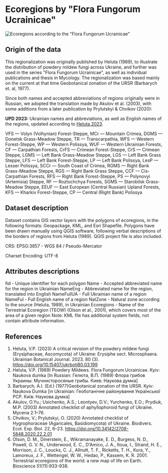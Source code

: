 # Ecoregions by "Flora Fungorum Ucrainicae"

![Ecoregions according to the "Flora Fungorum Ucrainicae"](path)

## Origin of the data

This regionalization was originally published by Heluta (1989), to illustrate the distribution of powdery mildew fungi across Ukraine, and further was used in the series "Flora Fungorum Ucrainicae", as well as individual publications and thesis in Mycology. The regionalization was based mainly on the current at that time Geobotanical zonation of the URSR (Barbarych et. al, 1977).

Since both names and accepted abbreviations of regions originally were in Russian, we adopted the translation made by Akulov et al. (2003), with some additions from a later publication by Prylutskyi & Chvikov (2020):

**UPD 2023:** Ukrainian names and abbreviations, as well as English names of the regions, updated according to [Heluta,2023](https://ukrbotj.co.ua/archive/80/3/199).

VFS — Volyn (Volhynian) Forest-Steppe, MCr — Mountain Crimea, DGMS — Donetsk Grass-Meadow Steppe, TR — Transcarpathia, WFS — Western Forest-Steppe, WP — Western Polissya, WUF — Western Ukrainian Forests, CF — Carpathian Forests, CrFS — Crimean Forest-Steppe, CrS — Crimean Steppe, LGMS — Left Bank Grass-Meadow Steppe, LGS — Left Bank Grass Steppe, LFS — Left Bank Forest-Steppe, LP — Left Bank Polissya, LesP — Lesser Polissya, SCCr — South Coast of Crimea, RGMS — Right Bank Grass-Meadow Steppe, RGS — Right
Bank Grass Steppe, CCF — Cis-Carpathian Forests, RFS — Right Bank Forest-Steppe, PS — Polynovyi (Artemisia) Steppe, RF — Roztochchya Forests, SGMS — Starobilsk Grass-Meadow Steppe, EEUF — East European (Central Russian) Upland Forests, KFS — Kharkiv Forest-Steppe, CP — Central (Right Bank) Polissya

## Dataset description

Dataset contains GIS vector layers with the polygons of ecoregions, in the following formats: Geopackage, KML, and Esri Shapefile. Polygons have been drawn manually using QGIS software, following verbal descriptions of the borders of regions from Heluta (1989). QGIS project file is also included.

CRS: EPSG:3857 - WGS 84 / Pseudo-Mercator

Charset Encoding: UTF-8

## Attributes descriptions

fid - Unique identifier for each polygon
Name - Accepted abbreviated name for the region in Ukrainian
NameEng - Abbreviated name for the region, translated into English
NameFullUA - Full Ukrainian name of a region
NameFul - Full English name of a region
NatZone - Natural zone according to the source (Heluta, 1989), in Ukrainian
Ecoregions - Name of the Terrestrial Ecoregion (TEOW) (Olson et al., 2001), which covers most of the area of a given region
Note: KML file has additional system fields, not contain attribute information.

## References

1. Heluta, V.P. (2023) A critical revision of the powdery mildew fungi (Erysiphaceae, Ascomycota) of Ukraine: Erysiphe sect. Microsphaera. Ukrainian Botanical Journal. 2023. 80 (3). https://doi.org/10.15407/ukrbotj80.03.199
2. Heluta, V.P. (1989) Powdery Mildews. Flora Fungorum Ucrainicae. Kyiv: Naukova dumka [In Russian: Гелюта, В.П. (1989) Флора грибов Украины: Мучнисторосяные грибы. Киев: Наукова думка]
3. Barbarych, A.I. (Ed.) (1977)Geobotanical zonation of the URSR. Kyiv: Naukova Dumka [in Ukrainian: Геоботанічне районування Української РСР. Київ: Наукова думка]
4. Akulov, O.Yu.; Usichenko, A.S.; Leontyev, D.V.; Yurchenko, E.O.; Prydiuk, M.P. (2003) Annotated checklist of aphyllophoroid fungi of Ukraine. Mycena 2:1–76.
5. Chvikov, V.; Prylutskyi, О. (2020) Annotated checklist of Hygrophoraceae (Agaricales, Basidiomycota) of Ukraine. Biodivers. Ecol. Exp. Biol. 22, 6–23. https://doi.org/10.34142/2708-5848.2020.22.2.01
6. Olson, D. M., Dinerstein, E., Wikramanayake, E. D., Burgess, N. D., Powell, G. V. N., Underwood, E. C., D'Amico, J. A., Itoua, I., Strand, H. E., Morrison, J. C., Loucks, C. J., Allnutt, T. F., Ricketts, T. H., Kura, Y., Lamoreux, J. F., Wettengel, W. W., Hedao, P., Kassem, K. R. 2001. Terrestrial ecoregions of the world: a new map of life on Earth. Bioscience 51(11):933-938.
